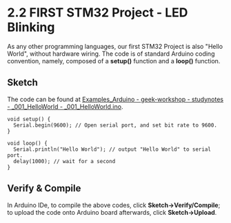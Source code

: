 # 2.2 FIRST STM32 Project - LED Blinking

As any other programming languages, our first STM32 Project is also "Hello World", without hardware wiring. The code is of standard Arduino coding convention, namely, composed of a **setup()** function and a **loop()** function.

## Sketch
The code can be found at [Examples_Arduino - geek-workshop - studynotes - _001_HelloWorld - _001_HelloWorld.ino](https://github.com/LongerVisionRobot/Examples_Arduino/blob/master/geek-workshop/studynotes/_001_HelloWorld/_001_HelloWorld.ino).
```
void setup() {
  Serial.begin(9600); // Open serial port, and set bit rate to 9600.  
}

void loop() {
  Serial.println("Hello World"); // output "Hello World" to serial port.
  delay(1000); // wait for a second
}
```

## Verify & Compile
In Arduino IDe, to compile the above codes, click **Sketch->Verify/Compile**; to upload the code onto Arduino board afterwards, click **Sketch->Upload**.
